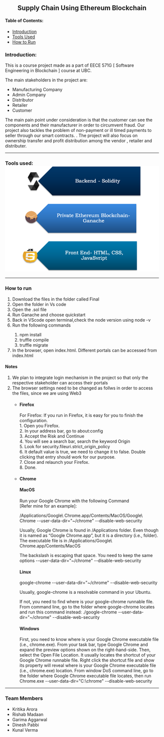 <center>
   <h2>
      Supply Chain Using Ethereum Blockchain
   </h2>
</center>
<h4>
   Table of Contents:
</h4>
<ul>
   <li> <a href="#intro">Introduction </a></li>
   <li> <a href="#tools">Tools Used </a></li>
   <li> <a href="#run">How to Run</a></li>
   <!--<li> <a href="#demo">Demo Video </a></li>-->
</ul>
<h3 id = "intro">
   Introduction:
</h3>
<p id="intro">
   <!--This is a course project made as a part of EECE 571G [ Software Engineering in Blockchain ] course at UBC. We plan to implement a supply chain system using blockchain as backend and reactjs for component based ui system. The system would be open for the Distributer, Retailer, Producer to see the information of any product that the relevant party might have dealt with. For a Vendor making products , For Example a Mobile maker, they can track the components , their price , their inventory, and who made the component of the product if they chose to offload it.-->
   This is a course project made as a part of EECE 571G [ Software Engineering in Blockchain ] course at UBC.<!-- We have implemented a blockchain solution to create a decentralized market place. We have used Solidity programming language at the backend. The front end has been created using HTML, CSS and JavaScript. We are using the blockchain through Ganache. -->
</p>
<p>
   The main stakeholders in the project are:
<ul>
   <li>Manufacturing Company <img scr= "images/manufacturer.png"></li>
   <li>Admin Company</li>
   <li>Distributor</li>
   <li>Retailer</li>
   <li>Customer</li>
</ul>
</p>
<p>
   The main pain point under consideration is that the customer can see the components and their manufacturer in order to circumvent fraud. Our project also tackles the problem of non-payment or ill timed payments to seller through our smart contracts. <!--	Similarly, for distributers and retailers, they can directly see the parties involved in supply chain. -->. The project will also focus on ownership transfer and profit distribution among the vendor , retailer and distributer.
</p>
<hr>
<h3 id = "tools">
   Tools used: 
   <img src= "Picture1.png">
</h3>
<hr>
<h3 id = "run">How to run</h3>
<ol>
   <li>Download the files in the folder called Final</li>
   <li>Open the folder in Vs code</li>
   <li>Open the .sol file</li>
   <li>Run Ganache and choose quickstart</li>
   <li>Back in VScode open terminal,check the node version using node -v</li>
   <li>Run the following commands</li>
   <ol>
      <li>npm install</li>
      <li>truffle compile</li>
      <li>truffle migrate</li>
   </ol>
   
   <li>In the browser, open index.html. Different portals can be accessed from index.html </li>
</ol>
<h4> Notes</h4>
<ol>
   <li>We plan to integrate login mechanism in the project so that only the respective stakeholder can access their portals</li>
   <li> The browser settings need to be changed as follws in order to access the files, since we are using Web3</li>
   <ul>
      <h4><li> Firefox </li></h4>
      	For Firefox:
   If you run in Firefox, it is easy for you to finish the configuration.<br>
   1.	Open you Firefox.<br>
   2.	In your address bar, go to about:config <br>
   3.	Accept the Risk and Continue<br>
   4.	You will see a search bar, search the keyword Origin<br>
   5.	Look for security.fileuri.strict_origin_policy<br>
   6.	It default value is true, we need to change it to false. Double clicking that entry should work for our purpose.<br>
   7.	Close and relaunch your Firefox.<br>
   8.	Done.<br>
      <h4><li> Chrome </li></h4> 
      <h4>	MacOS</h4>
Run your Google Chrome with the following Command <br>
[Refer mine for an example]:<br>

/Applications/Google\ Chrome.app/Contents/MacOS/Google\ Chrome --user-data-dir="~/chrome" --disable-web-security

Usually, Google Chrome is found in /Applications folder. Even though it is named as “Google Chrome.app”, but it is a directory (i.e., folder). The executable file is in 
/Applications/Google\ Chrome.app/Contents/MacOS <br>

The backslash is escaping that space. You need to keep the same options 
--user-data-dir="~/chrome" --disable-web-security <br>

<h4>	Linux  </h4>
google-chrome --user-data-dir="~/chrome" --disable-web-security <br>

Usually, google-chrome is a resolvable command in your Ubuntu. <br>

If not, you need to find where is your google-chrome runnable file. From command line, go to the folder where google-chrome locates and run this command instead:
./google-chrome --user-data-dir="~/chrome" --disable-web-security
 <br>
<h4>Windows</h4>
First, you need to know where is your Google Chrome executable file (i.e., chrome.exe). From your task bar, type Google Chrome and expand the preview options shown on the right-hand-side. 
Then, select the Open File Location. It usually locates the shortcut of your Google Chrome runnable file. Right click the shortcut file and show its property will reveal where is your Google Chrome executable file (i.e., chrome.exe) location. From window DoS command line, go to the folder where Google Chrome executable file locates, then run
Chrome.exe --user-data-dir="C:\chrome" --disable-web-security


   </ul>
</ol>
<hr>
<h3>Team Members</h3>
<ul>
   <li>Kritika Arora</li>
   <li>Rishab Madaan</li>
   <li>Garima Aggarwal</li>
   <li>Dinesh Pabbi</li>
   <li>Kunal Verma</li>
</ul>
